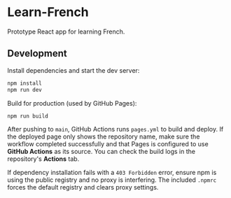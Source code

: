 # Learn-French

Prototype React app for learning French.

## Development

Install dependencies and start the dev server:

```bash
npm install
npm run dev
```

Build for production (used by GitHub Pages):

```bash
npm run build
```
After pushing to `main`, GitHub Actions runs `pages.yml` to build and deploy.
If the deployed page only shows the repository name, make sure the workflow
completed successfully and that Pages is configured to use **GitHub Actions**
as its source. You can check the build logs in the repository's **Actions** tab.

If dependency installation fails with a `403 Forbidden` error, ensure npm is
using the public registry and no proxy is interfering. The included `.npmrc`
forces the default registry and clears proxy settings.
